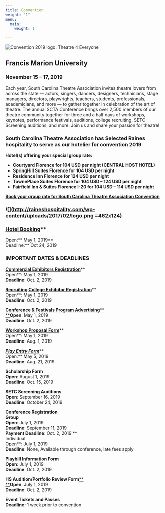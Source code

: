 ```yaml
---
title: Convention
weight: "1"
menu:
  main:
    weight: 1

---
```

![Convention 2019 logo: Theatre 4 Everyone](/uploads/Logo-Theatre-for-Everyone-300x181.jpg)

## Francis Marion University

### November 15 – 17, 2019

Each year, South Carolina Theatre Association invites theatre lovers from across the state — actors, singers, dancers, designers, technicians, stage managers, directors, playwrights, teachers, students, professionals, academicians, and more — to gather together in celebration of the art of theatre. The annual SCTA Conference brings over 2,500 members of our theatre community together for three and a half days of workshops, keynotes, performance festivals, auditions, college recruiting, SETC Screening auditions, and more. Join us and share your passion for theatre!

### South Carolina Theatre Association has Selected Raines hospitality to serve as our hotelier for convention 2019

**Hotel(s) offering your special group rate:**

* **Courtyard Florence for 104 USD per night (CENTRAL HOST HOTEL)**
* **SpringHill Suites Florence for 104 USD per night**
* **Residence Inn Florence for 124 USD per night**
* **TownePlace Suites Florence for 104 USD – 124 USD per night**
* **Fairfield Inn & Suites Florence I-20 for 104 USD – 114 USD per night**

[**Book your group rate for South Carolina Theatre Association Convention**](https://www.marriott.com/events/start.mi?id=1557436470173&key=GRP)

### ![](http://raineshospitality.com/wp-content/uploads/2017/02/logo.png =462x124)

### [**Hotel Booking**](https://www.marriott.com/events/start.mi?id=1557436470173&key=GRP)**  
 Open:** May 1, 2019**  
 Deadline:** Oct 24, 2019

### **IMPORTANT DATES & DEADLINES**

[**Commercial Exhibitors Registration**](https://www.southcarolinatheatre.org/convention/register/vendors/index.html)**  
 Open**: May 1, 2019  
 **Deadline**: Oct. 2, 2019

[**Recruiting College Exhibitor Registration**](https://www.southcarolinatheatre.org/convention/register/vendors/index.html)**  
 Open**: May 1, 2019  
 **Deadline**: Oct. 2, 2019

[**Conference & Festivals Program Advertising**](https://www.southcarolinatheatre.org/about-scta/support-scta/index.html)[**  
 **](https://www.virginiatheatre.org/sponsor-advertise)**Open**: May 1, 2019  
 **Deadline**: Oct. 2, 2019

[**Workshop Proposal Form**](https://www.southcarolinatheatre.org/convention/workshops/submit-proposal/index.html)**  
 Open**: May 1, 2019  
 **Deadline**: Aug. 1, 2019

[**_Play Entry Form_**](https://forms.gle/4TDYDLcD38mPFL8QA)**  
 Open:** May 5, 2019  
 **Deadline**: Aug. 21, 2019

**Scholarship Form  
 Open**: August 1, 2019  
 **Deadline**: Oct. 15, 2019

**SETC Screening Auditions  
 Open**: September 16, 2019  
 **Deadline**: October 24, 2019

**Conference Registration  
 Group  
 Open**: July 1, 2019  
 **Deadline**: September 11, 2019  
 **Payment Deadline**: Oct. 2, 2019 **  
 Individual  
 Open**: July 1, 2019  
 **Deadline**: None, Available through conference, late fees apply

**Playbill Information Form  
 Open**: July 1, 2019  
 **Deadline**: Oct. 2, 2019

**HS Audition/Portfolio Review Form**[**  
 **](https://www.virginiatheatre.org/auditions)**Open**: July 1, 2019  
 **Deadline**: Oct. 2, 2019

**Event Tickets and Passes  
 Deadline:** 1 week prior to convention